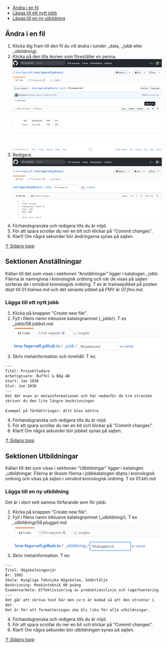 * [Ändra i en fil](#user-content-Ändra-i-en-fil)
* [Lägga till ett nytt jobb](#user-content-lägga-till-ett-nytt-jobb)
* [Lägga till en ny utbildning](#user-content-lägga-till-en-ny-utbildning)

## Ändra i en fil
1. Klicka dig fram till den fil du vill ändra i (under _data, _jobb eller _utbildning).
2. Klicka på den lilla ikonen som föreställer en penna.
   ![Öppna för redigering](assets/img/readme/01-edit-file.png)
3. Redigera.
   ![Redigera](assets/img/readme/02-edit-file.png)
4. Förhandsgranska och redigera tills du är nöjd. 
5. För att spara scrollar du ner en bit och klickar på "Commit changes".
6. Klart! Om några sekunder bör ändringarna synas på sajten.

[↑ Sidans topp](#readme)

## Sektionen Anställningar
Källan till det som visas i sektionen "Anställningar" ligger i katalogen _jobb.
Filerna är namngivna i kronologisk ordning och när de visas på sajten sorteras de i omvänd kronologisk ordning.
T ex är traineejobbet på posten döpt till *01.trainee.md* och det senaste jobbet på FMV är *07.fmv.md*.

### Lägga till ett nytt jobb
1. Klicka på knappen "Create new file".
2. Fyll i filens namn inklusive katalognamnet (_jobb/). T ex *_jobb/08.jobbet.md*.
   ![Fyll i filnamn](assets/img/readme/create-new-job.png)
3. Skriv metainformation och innehåll. T ex:

```
---
Titel: Projektledare
Arbetsgivare: Ruffel & Båg AB
Start: Jan 1930
Slut: Jan 2030
---
Det där ovan är metainformationen och här nedanför de tre strecken skriver du den lite längre beskrivningen 

Exempel på förbättringar: Allt blev bättre
```

4. Förhandsgranska och redigera tills du är nöjd. 
5. För att spara scrollar du ner en bit och klickar på "Commit changes".
6. Klart! Om några sekunder bör jobbet synas på sajten.

[↑ Sidans topp](#readme)

## Sektionen Utbildningar
Källan till det som visas i sektionen "Utbildningar" ligger i katalogen _utbildningar.
Filerna är liksom filerna i jobbkatalogen döpta i kronologisk ordning och visas på sajten i omvänd kronologisk ordning.
T ex 01.kth.md

### Lägga till en ny utbildning
Det är i stort sett samma förfarande som för jobb. 

1. Klicka på knappen "Create new file".
2. Fyll i filens namn inklusive katalognamnet (_utbildning/). T ex *_utbildning/08.plugget.md*.
   ![Fyll i filnamn](assets/img/readme/create-new-education.png)
3. Skriv metainformation. T ex:

```
---
Titel: Högskoleingenjör
År: 1991
Skola: Kungliga Tekniska Högskolan, Södertälje
Beskrivning: Maskinteknik 80 poäng
Examensarbete: Effektivisering av produktionslinje och lagerhantering 
---
Det går att skriva text här men cv:n är kodad så att den struntar i det. 
Det är för att formatteringen ska bli lika för alla utbildningar.
```

4. Förhandsgranska och redigera tills du är nöjd. 
5. För att spara scrollar du ner en bit och klickar på "Commit changes".
6. Klart! Om några sekunder bör utbildningen synas på sajten.

[↑ Sidans topp](#readme)